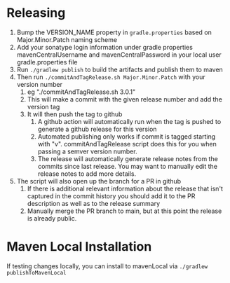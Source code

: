 Releasing
========

1. Bump the VERSION_NAME property in `gradle.properties` based on Major.Minor.Patch naming scheme
2. Add your sonatype login information under gradle properties mavenCentralUsername and mavenCentralPassword in your local user gradle.properties file
3. Run `./gradlew publish` to build the artifacts and publish them to maven
4. Then run `./commitAndTagRelease.sh Major.Minor.Patch` with your version number
   1. eg "./commitAndTagRelease.sh 3.0.1"
   2. This will make a commit with the given release number and add the version tag
   3. It will then push the tag to github
      1. A github action will automatically run when the tag is pushed to generate a github release for this version
      2. Automated publishing only works if commit is tagged starting with "v". commitAndTagRelease script does this for you when passing a semver version number.
      3. The release will automatically generate release notes from the commits since last release. You may want to manually edit the release notes to add more details.
5. The script will also open up the branch for a PR in github
   1. If there is additional relevant information about the release that isn't captured in the commit history you should add it to the PR description as well as to the release summary
   2. Manually merge the PR branch to main, but at this point the release is already public.


Maven Local Installation
=======================

If testing changes locally, you can install to mavenLocal via `./gradlew publishToMavenLocal`
